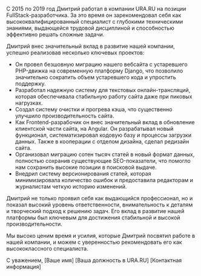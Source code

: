 С 2015 по 2019 год Дмитрий работал в компании URA.RU на позиции FullStack-разработчика. За это время он зарекомендовал себя как высококвалифицированный специалист с глубокими техническими знаниями, выдающейся трудовой дисциплиной и способностью эффективно решать сложные задачи.

Дмитрий внес значительный вклад в развитие нашей компании, успешно реализовав несколько ключевых проектов:

- Он провел безшовную миграцию нашего вебсайта с устаревшего PHP-движка на современную платформу Django, что позволило значительно сократить объем устаревшего кода и упростить поддержку.
- Разработал надежную систему для текстовых онлайн-трансляций, которая обеспечивала стабильную работу сайта даже при пиковых нагрузках.
- Создал систему очистки и прогрева кэша, что существенно улучшило производительность сайта.
- Как Frontend-разрабочик он внес значительный вклад в обновление клиентской части сайта, на Angular. Он разрабатывал новый функционал, систематизировал кодовую базу и процессы загрузки данных. Также в кооперации с отделом дизайна, сделал редизайн сайта.
- Организовал миграцию сотен тысяч статей в новый формат данных, полностью сохранив существующие SEO-показатели, что помогло нам сохранить высокие позиции в поисковой выдаче.
- Внедрил систему версионирования статей, которая минимизировала количество ошибок и предоставила редакторам и журналистам четкую историю изменений.

Дмитрий не только проявил себя как выдающийся профессионал, но и показал высокий уровень ответственности, внимательность к деталям и творческий подход к решению задач. Его вклад в развитие нашей платформы был ключевым для достижения стабильной и высокой производительности.

Мы высоко ценим время и усилия, которые Дмитрий посвятил работе в нашей компании, и можем с уверенностью рекомендовать его как высококлассного специалиста.

С уважением,
[Ваше имя]
[Ваша должность в URA.RU]
[Контактная информация]